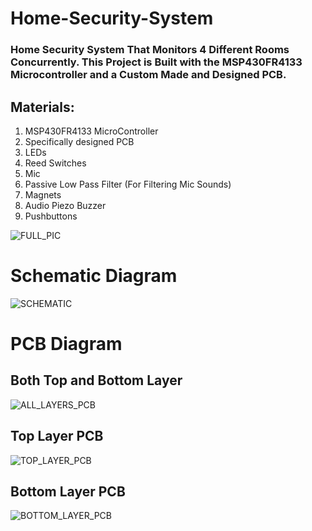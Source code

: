 # Home-Security-System
### Home Security System That Monitors 4 Different Rooms Concurrently. This Project is Built with the MSP430FR4133 Microcontroller and a Custom Made and Designed PCB. ###

## Materials: ##
1) MSP430FR4133 MicroController
2) Specifically designed PCB
3) LEDs
4) Reed Switches
5) Mic
6) Passive Low Pass Filter (For Filtering Mic Sounds)
7) Magnets
8) Audio Piezo Buzzer
9) Pushbuttons

![FULL_PIC](https://user-images.githubusercontent.com/38430052/69487044-8ec1da00-0e21-11ea-8b1b-b3c4e234bda9.png)

# Schematic Diagram
![SCHEMATIC](https://user-images.githubusercontent.com/38430052/69834564-2b60ef00-1209-11ea-9d44-e04c44eafb97.png)

# PCB Diagram

## Both Top and Bottom Layer ##
![ALL_LAYERS_PCB](https://user-images.githubusercontent.com/38430052/69834576-3ca9fb80-1209-11ea-9f09-d64146decde5.png)

## Top Layer PCB ##
![TOP_LAYER_PCB](https://user-images.githubusercontent.com/38430052/69834588-4d5a7180-1209-11ea-9174-e227c85c4b5b.png)


## Bottom Layer PCB ##
![BOTTOM_LAYER_PCB](https://user-images.githubusercontent.com/38430052/69834602-5e0ae780-1209-11ea-8e68-3b1dea515fd8.png)

